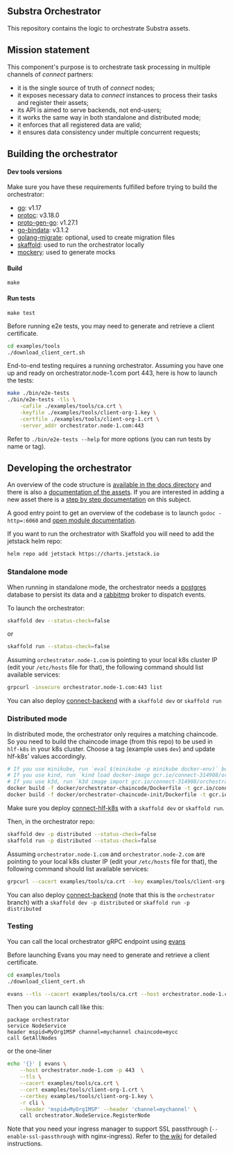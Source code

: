 ## Substra Orchestrator

This repository contains the logic to orchestrate Substra assets.

## Mission statement

This component's purpose is to orchestrate task processing in multiple channels of _connect_ partners:

- it is the single source of truth of _connect_ nodes;
- it exposes necessary data to _connect_ instances to process their tasks and register their assets;
- its API is aimed to serve backends, not end-users;
- it works the same way in both standalone and distributed mode;
- it enforces that all registered data are valid;
- it ensures data consistency under multiple concurrent requests;

## Building the orchestrator

#### Dev tools versions

Make sure you have these requirements fulfilled before trying to build the orchestrator:

- [go](https://golang.org/): v1.17
- [protoc](https://github.com/protocolbuffers/protobuf): v3.18.0
- [proto-gen-go](https://grpc.io/docs/languages/go/quickstart/#prerequisites): v1.27.1
- [go-bindata](https://github.com/go-bindata/go-bindata): v3.1.2
- [golang-migrate](https://github.com/golang-migrate/migrate): optional, used to create migration files
- [skaffold](https://skaffold.dev/): used to run the orchestrator locally
- [mockery](https://github.com/vektra/mockery#installation): used to generate mocks

#### Build

`make`

#### Run tests

`make test`

Before running e2e tests, you may need to generate and retrieve a client certificate.

```bash
cd examples/tools
./download_client_cert.sh
```

End-to-end testing requires a running orchestrator.
Assuming you have one up and ready on orchestrator.node-1.com port 443, here is how to launch the tests:

```bash
make ./bin/e2e-tests
./bin/e2e-tests -tls \
    -cafile ./examples/tools/ca.crt \
    -keyfile ./examples/tools/client-org-1.key \
    -certfile ./examples/tools/client-org-1.crt \
    -server_addr orchestrator.node-1.com:443
```

Refer to `./bin/e2e-tests --help` for more options (you can run tests by name or tag).

## Developing the orchestrator

An overview of the code structure is [available in the docs directory](./docs/architecture.md) and there is also a [documentation of the assets](./docs/assets/README.md).
If you are interested in adding a new asset there is a [step by step documentation](./docs/asset-dev.md) on this subject.

A good entry point to get an overview of the codebase is to launch `godoc -http=:6060` and [open module documentation](http://localhost:6060/pkg/github.com/owkin/orchestrator/).


If you want to run the orchestrator with Skaffold you will need to add the jetstack helm repo:

```sh
helm repo add jetstack https://charts.jetstack.io
```

### Standalone mode

When running in standalone mode, the orchestrator needs a [postgres](https://www.postgresql.org/)
database to persist its data and a [rabbitmq](https://www.rabbitmq.com/) broker to dispatch events.

To launch the orchestrator:

```bash
skaffold dev --status-check=false
```

or

```bash
skaffold run --status-check=false
```

Assuming `orchestrator.node-1.com` is pointing to your local k8s cluster IP (edit your `/etc/hosts` file for that), the following command should list available services:

```bash
grpcurl -insecure orchestrator.node-1.com:443 list
```

You can also deploy [connect-backend](https://github.com/owkin/connect-backend) with a `skaffold dev` or `skaffold run`

### Distributed mode

In distributed mode, the orchestrator only requires a matching chaincode.
So you need to build the chaincode image (from this repo) to be used in `hlf-k8s` in your k8s cluster.
Choose a tag (example uses `dev`) and update hlf-k8s' values accordingly.

```bash
# If you use minikube, run `eval $(minikube -p minikube docker-env)` before the `docker build` command
# If you use kind, run `kind load docker-image gcr.io/connect-314908/orchestrator-chaincode:dev` after the `docker build` command
# If you use k3d, run `k3d image import gcr.io/connect-314908/orchestrator-chaincode:dev`
docker build -f docker/orchestrator-chaincode/Dockerfile -t gcr.io/connect-314908/orchestrator-chaincode:dev .
docker build -f docker/orchestrator-chaincode-init/Dockerfile -t gcr.io/connect-314908/orchestrator-chaincode-init:dev .
```

Make sure you deploy [connect-hlf-k8s](https://github.com/owkin/connect-hlf-k8s) with a `skaffold dev` or `skaffold run`.

Then, in the orchestrator repo:

```bash
skaffold dev -p distributed --status-check=false
skaffold run -p distributed --status-check=false
```

Assuming `orchestrator.node-1.com` and `orchestrator.node-2.com` are pointing to your local k8s cluster IP (edit your `/etc/hosts` file for that), the following command should list available services:

```bash
grpcurl --cacert examples/tools/ca.crt --key examples/tools/client-org-1.key --cert examples/tools/client-org-1.crt --rpc-header 'mspid: MyOrg1MSP' --rpc-header 'channel: mychannel' --rpc-header 'chaincode: mycc' orchestrator.node-1.com:443 list
```

You can also deploy [connect-backend](https://github.com/owkin/connect-backend/tree/orchestrator) (note that this is the `orchestrator` branch) with a `skaffold dev -p distributed` or `skaffold run -p distributed`

### Testing

You can call the local orchestrator gRPC endpoint using [evans](https://github.com/ktr0731/evans)

Before launching Evans you may need to generate and retrieve a client certificate.

```bash
cd examples/tools
./download_client_cert.sh
```

```bash
evans --tls --cacert examples/tools/ca.crt --host orchestrator.node-1.com -p 443 -r repl --cert examples/tools/client-org-1.crt --certkey examples/tools/client-org-1.key
```

Then you can launch call like this:

```
package orchestrator
service NodeService
header mspid=MyOrg1MSP channel=mychannel chaincode=mycc
call GetAllNodes
```

or the one-liner

```sh
echo '{}' | evans \
    --host orchestrator.node-1.com -p 443  \
    --tls \
    --cacert examples/tools/ca.crt \
    --cert examples/tools/client-org-1.crt \
    --certkey examples/tools/client-org-1.key \
    -r cli \
    --header 'mspid=MyOrg1MSP' --header 'channel=mychannel' \
    call orchestrator.NodeService.RegisterNode
```

Note that you need your ingress manager to support SSL passthrough (`--enable-ssl-passthrough` with nginx-ingress).
Refer to [the wiki](https://github.com/owkin/orchestrator/wiki/Enabling-ssl-passthrough-for-ingress-in-minikube) for detailed instructions.

